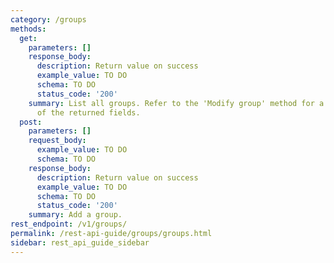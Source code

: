 ```yaml
---
category: /groups
methods:
  get:
    parameters: []
    response_body:
      description: Return value on success
      example_value: TO DO
      schema: TO DO
      status_code: '200'
    summary: List all groups. Refer to the 'Modify group' method for a description
      of the returned fields.
  post:
    parameters: []
    request_body:
      example_value: TO DO
      schema: TO DO
    response_body:
      description: Return value on success
      example_value: TO DO
      schema: TO DO
      status_code: '200'
    summary: Add a group.
rest_endpoint: /v1/groups/
permalink: /rest-api-guide/groups/groups.html
sidebar: rest_api_guide_sidebar
---
```

